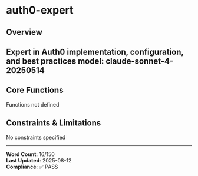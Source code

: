 # auth0-expert

## Overview

Expert in Auth0 implementation, configuration, and best practices
model: claude-sonnet-4-20250514
---

## Core Functions

Functions not defined

## Constraints & Limitations

No constraints specified



---
**Word Count**: 16/150  
**Last Updated**: 2025-08-12  
**Compliance**: ✅ PASS